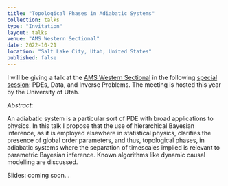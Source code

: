 ```yaml
---
title: "Topological Phases in Adiabatic Systems"
collection: talks
type: "Invitation"
layout: talks
venue: "AMS Western Sectional"
date: 2022-10-21
location: "Salt Lake City, Utah, United States"
published: false
---
```


I will be giving a talk at the [AMS Western Sectional](https://www.ams.org/meetings/sectional/2295_program.html) in the following [special session](https://www.ams.org/meetings/sectional/2295_program_ss7.html#title): PDEs, Data, and Inverse Problems. The meeting is hosted this year by the University of Utah.

_Abstract:_ 

An adiabatic system is a particular sort of PDE with broad applications to physics. In this talk I propose that the use of hierarchical Bayesian inference, as it is employed elsewhere in statistical physics, clarifies the presence of global order parameters, and thus, topological phases, in adiabatic systems where the separation of timescales implied is relevant to parametric Bayesian inference. Known algorithms like dynamic causal modelling are discussed.

Slides: coming soon...
